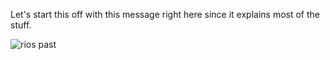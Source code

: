 Let's start this off with this message right here since it explains most of the stuff.

![rios past](https://github.com/user-attachments/assets/67a54382-65a2-4dfb-8de0-c69b3b5ee529)
